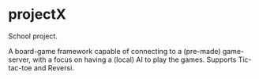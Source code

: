 # projectX

School project.

A board-game framework capable of connecting to a (pre-made) game-server, with a focus on having a (local) AI to play the games. Supports Tic-tac-toe and Reversi.